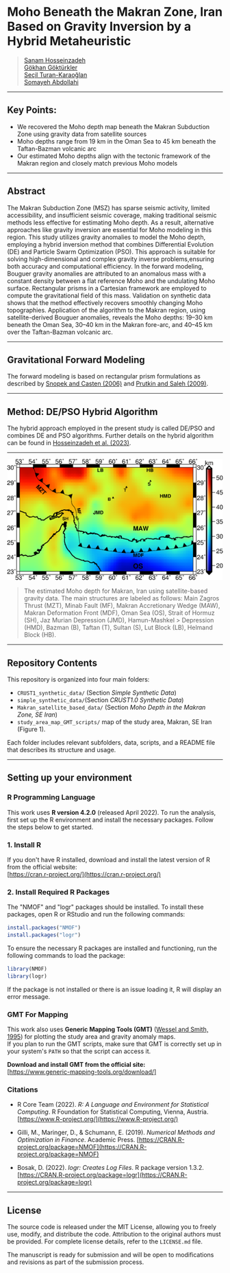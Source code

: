 # Moho Beneath the Makran Zone, Iran Based on Gravity Inversion by a Hybrid Metaheuristic

> [Sanam Hosseinzadeh](https://scholar.google.com/citations?user=QMqrtgsAAAAJ&hl=en&oi=ao)  
> [Gökhan Göktürkler](https://scholar.google.com/citations?user=IRlRnZgAAAAJ&hl=en)  
> [Seçil Turan-Karaoğlan](https://scholar.google.com/citations?user=mvZ-EpQAAAAJ&hl=en)  
> [Somayeh Abdollahi](https://scholar.google.com/citations?user=HoX5-mgAAAAJ&hl=en&oi=ao)  
---
## Key Points:
-	We recovered the Moho depth map beneath the Makran Subduction Zone using gravity data from satellite sources
-	Moho depths range from 19 km in the Oman Sea to 45 km beneath the Taftan-Bazman volcanic arc
-	Our estimated Moho depths align with the tectonic framework of the Makran region and closely match previous Moho models
---
## Abstract

The Makran Subduction Zone (MSZ) has sparse seismic activity, limited accessibility, and insufficient seismic coverage, making traditional seismic methods less effective for estimating Moho depth. 
As a result, alternative approaches like gravity inversion are essential for Moho modeling in this region. This study utilizes gravity anomalies to model the Moho depth, employing a hybrid inversion
method that combines Differential Evolution (DE) and Particle Swarm Optimization (PSO). This approach is suitable for solving high-dimensional and complex gravity inverse problems,ensuring both accuracy
and computational efficiency. In the forward modeling, Bouguer gravity anomalies are attributed to an anomalous mass with a constant density between a flat reference Moho and the undulating Moho surface.
Rectangular prisms in a Cartesian framework are employed to compute the gravitational field of this mass. Validation on synthetic data shows that the method effectively recovers smoothly changing Moho 
topographies. Application of the algorithm to the Makran region, using satellite-derived Bouguer anomalies, reveals the Moho depths:  19–30 km beneath the Oman Sea, 30–40 km in the Makran fore-arc, and 
40–45 km over the Taftan-Bazman volcanic arc.

---

## Gravitational Forward Modeling
The forward modeling is based on rectangular prism formulations as described by [Snopek and Casten (2006)](https://doi.org/10.1016/j.cageo.2005.08.008) and [Prutkin and Saleh (2009)](https://doi.org/10.1016/j.jog.2008.12.001).

---

## Method: DE/PSO Hybrid Algorithm
The hybrid approach employed in the present study is called DE/PSO and combines DE and PSO algorithms. Further details on the hybrid algorithm can be found in [Hosseinzadeh et al. (2023)](https://doi.org/10.1007/s40328-023-00414-x).

---

![The estimated Moho depth for Makran, Iran using satellite-based gravity data](Makran_satellite_based_data/inversion/results/figure11a_map_GMT_scripts/a1.png)

>The estimated Moho depth for Makran, Iran using satellite-based gravity data. The main structures are labeled as follows: Main Zagros Thrust (MZT), Minab Fault (MF), Makran Accretionary Wedge (MAW), Makran Deformation Front (MDF), Oman Sea (OS), Strait of Hormuz (SH), Jaz Murian Depression (JMD), Hamun-Mashkel > Depression (HMD), Bazman (B), Taftan (T), Sultan (S), Lut Block (LB), Helmand Block (HB).

---
## Repository Contents

This repository is organized into four main folders:

- `CRUST1_synthetic_data/` (Section *Simple Synthetic Data*)
- `simple_synthetic_data/`(Section *CRUST1.0 Synthetic Data*)
- `Makran_satellite_based_data/` (Section *Moho Depth in the Makran Zone, SE Iran*)
- `study_area_map_GMT_scripts/` map of the study area, Makran, SE Iran (Figure 1).

Each folder includes relevant subfolders, data, scripts, and a README file that describes its structure and usage.

---

## Setting up your environment
### R Programming Language

This work uses **R version 4.2.0** (released April 2022).
To run the analysis, first set up the R environment and install the necessary packages. Follow the steps below to get started.

### 1. Install R

If you don't have R installed, download and install the latest version of R from the official website:  
[https://cran.r-project.org/](https://cran.r-project.org/)

### 2. Install Required R Packages

The "NMOF" and "logr" packages should be installed. To install these packages, open R or RStudio and run the following commands:

```r
install.packages("NMOF")
install.packages("logr")
```
To ensure the necessary R packages are installed and functioning, run the following commands to load the package:

```r
library(NMOF)
library(logr)
```
If the package is not installed or there is an issue loading it, R will display an error message.

### GMT For Mapping

This work also uses **Generic Mapping Tools (GMT)** ([Wessel and Smith, 1995](https://doi.org/10.1029/95EO00198)) for plotting the study area and gravity anomaly maps.  
If you plan to run the GMT scripts, make sure that GMT is correctly set up in your system's `PATH` so that the script can access it.

**Download and install GMT from the official site:**  
[https://www.generic-mapping-tools.org/download/]


### Citations

- R Core Team (2022). *R: A Language and Environment for Statistical Computing*. R Foundation for Statistical Computing, Vienna, Austria. [https://www.R-project.org/](https://www.R-project.org/)

- Gilli, M., Maringer, D., & Schumann, E. (2019). *Numerical Methods and Optimization in Finance*. Academic Press. [https://CRAN.R-project.org/package=NMOF](https://CRAN.R-project.org/package=NMOF)

- Bosak, D. (2022). *logr: Creates Log Files*. R package version 1.3.2. [https://CRAN.R-project.org/package=logr](https://CRAN.R-project.org/package=logr)

---

##  License
The source code is released under the MIT License, allowing you to freely use, modify, and distribute the code. Attribution to the original authors must be provided. For complete license details, refer to the `LICENSE.md` file.

The manuscript is ready for submission and will be open to modifications and revisions as part of the submission process.
